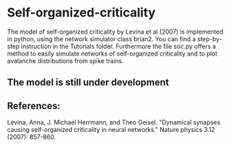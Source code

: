 # Self-organized-criticality

The model of self-organized criticality by Levina et al (2007) is implemented in python, using the network simulator class brian2. You can find a step-by-step instruction in the Tutorials folder. Furthermore the file soc.py offers a method to easily simulate networks of self-organized criticality and to plot avalanche distributions from spike trains.

## The model is still under development

## References:
Levina, Anna, J. Michael Herrmann, and Theo Geisel. "Dynamical synapses causing self-organized criticality in neural networks." Nature physics 3.12 (2007): 857-860.
